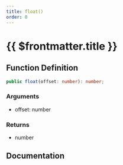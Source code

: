 ```yaml
---
title: float()
order: 0
---
```


# {{ $frontmatter.title }}

<!--@include: ./float_partial_header.md-->

## Function Definition

```ts
public float(offset: number): number;
```

### Arguments

* offset: number

### Returns

* number

## Documentation

<!--@include: ./float_partial_footer.md-->
